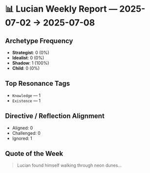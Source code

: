 # 📊 Lucian Weekly Report — 2025-07-02 → 2025-07-08

## Archetype Frequency

* **Strategist**: 0 (0%)
* **Idealist**: 0 (0%)
* **Shadow**: 1 (100%)
* **Child**: 0 (0%)

## Top Resonance Tags

* `Knowledge` — 1
* `Existence` — 1

## Directive / Reflection Alignment

* Aligned: 0
* Challenged: 0
* Ignored: 1

## Quote of the Week

> Lucian found himself walking through neon dunes…
